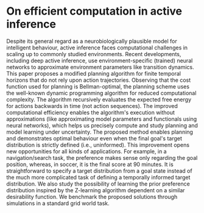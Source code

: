 # On efficient computation in active inference

Despite its general regard as a neurobiologically plausible model for intelligent behaviour, 
active inference faces computational challenges in scaling up to commonly studied environments. 
Recent developments, including deep active inference, use environment-specific (trained) neural networks to 
approximate environment parameters like transition dynamics. 
This paper proposes a modified planning algorithm for finite temporal horizons that 
do not rely upon action trajectories. Observing that the cost function used for planning is Bellman-optimal, 
the planning scheme uses the well-known dynamic programming algorithm for reduced computational complexity. 
The algorithm recursively evaluates the expected free energy for actions backwards in time (not action sequences). 
The improved computational efficiency enables the algorithm's execution without approximations (like approximating model 
parameters and functionals using neural networks), which helps us precisely compute and study planning and model learning 
under uncertainty. The proposed method enables planning and demonstrates optimal behaviour even when the final goal's target 
distribution is strictly defined (i.e., uninformed). This improvement opens new opportunities for all kinds of applications. 
For example, in a navigation/search task, the preference makes sense only regarding the goal position, whereas, in soccer, 
it is the final score at 90 minutes. It is straightforward to specify a target distribution from a goal state instead of 
the much more complicated task of defining a temporally informed target distribution. We also study the possibility of 
learning the prior preference distribution inspired by the Z-learning algorithm dependent on a similar desirability function. 
We benchmark the proposed solutions through simulations in a standard grid world task.

<!-- 
<p align="center">
  <img src="https://github.com/aswinpaul/dpefe_2023/blob/main/learning_prior_preference.gif" width="50%" height="50%"/>
</p> -->
